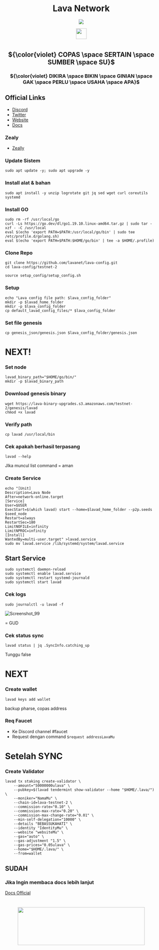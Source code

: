 <div align="center">
 
# Lava Network

</div>

<div align="center">

[![](https://img.shields.io/static/v1?label=Sponsor&message=%E2%9D%A4&logo=GitHub&color=%23fe8e86)](https://github.com/sponsors/Megumiiiiii)

 <img align="top" src="https://komarev.com/ghpvc/?username=Megumiiiiii&color=ff69b4&style=plastic&label=Visitors" height='35'/>

</div>

#

<div align="center">
  
## ${\color{violet} COPAS \space SERTAIN \space SUMBER \space SU}$

### ${\color{violet} DIKIRA \space BIKIN \space GINIAN \space GAK \space PERLU \space USAHA \space APA}$ 

</div>

## Official Links

- [Discord](https://discord.gg/4RsKJEMD)
- [Twitter](https://twitter.com/lavanetxyz)
- [Website](https://www.lavanet.xyz/)
- [Docs](https://docs.lavanet.xyz/)

### Zealy
- [Zeally](https://zealy.io/c/lavanetwork/invite/SlpAMGRv0qohD8ZS03CT6)

### Update Sistem
```
sudo apt update -y; sudo apt upgrade -y
```

### Install alat & bahan
```
sudo apt install -y unzip logrotate git jq sed wget curl coreutils systemd
```

### Install GO
```
sudo rm -rf /usr/local/go
curl -Ls https://go.dev/dl/go1.19.10.linux-amd64.tar.gz | sudo tar -xzf - -C /usr/local
eval $(echo 'export PATH=$PATH:/usr/local/go/bin' | sudo tee /etc/profile.d/golang.sh)
eval $(echo 'export PATH=$PATH:$HOME/go/bin' | tee -a $HOME/.profile)
```

### Clone Repo
```
git clone https://github.com/lavanet/lava-config.git
cd lava-config/testnet-2
```

```
source setup_config/setup_config.sh
```

### Setup
```
echo "Lava config file path: $lava_config_folder"
mkdir -p $lavad_home_folder
mkdir -p $lava_config_folder
cp default_lavad_config_files/* $lava_config_folder
```

### Set file genesis
```
cp genesis_json/genesis.json $lava_config_folder/genesis.json
```

# NEXT!

### Set node
```
lavad_binary_path="$HOME/go/bin/"
mkdir -p $lavad_binary_path
```

### Download genesis binary
```
wget https://lava-binary-upgrades.s3.amazonaws.com/testnet-2/genesis/lavad
chmod +x lavad
```

### Verify path
```
cp lavad /usr/local/bin
```

### Cek apakah berhasil terpasang
```
lavad --help
```
JIka muncul list command = aman

### Create Service
```
echo "[Unit]
Description=Lava Node
After=network-online.target
[Service]
User=$USER
ExecStart=$(which lavad) start --home=$lavad_home_folder --p2p.seeds $seed_node
Restart=always
RestartSec=180
LimitNOFILE=infinity
LimitNPROC=infinity
[Install]
WantedBy=multi-user.target" >lavad.service
sudo mv lavad.service /lib/systemd/system/lavad.service
```

## Start Service
```
sudo systemctl daemon-reload
sudo systemctl enable lavad.service
sudo systemctl restart systemd-journald
sudo systemctl start lavad
```

### Cek logs
```
sudo journalctl -u lavad -f
```
![Screenshot_99](https://github.com/Megumiiiiii/lava-testnet-2/assets/98658943/e2c5eacb-a323-431c-acf2-1984cdfcb155)

= GUD

### Cek status sync
```
lavad status | jq .SyncInfo.catching_up
```
Tunggu false

# NEXT


### Create wallet
```
lavad keys add wallet
```
backup pharse, copas address

### Req Faucet
- Ke Discord channel #faucet
- Request dengan command `$request addressLavaMu`

# Setelah SYNC

### Create Validator
```
lavad tx staking create-validator \
    --amount="50000000ulava" \
    --pubkey=$(lavad tendermint show-validator --home "$HOME/.lava/") \
    --moniker="NamaMu" \
    --chain-id=lava-testnet-2 \
    --commission-rate="0.10" \
    --commission-max-rate="0.20" \
    --commission-max-change-rate="0.01" \
    --min-self-delegation="10000" \
    --details "BEBASSUKAHATI" \
    --identity "IdentityMu" \
    --website "websiteMu" \
    --gas="auto" \
    --gas-adjustment "1.5" \
    --gas-prices="0.05ulava" \
    --home="$HOME/.lava/" \
    --from=wallet
```

## SUDAH

### Jika Ingin membaca docs lebih lanjut
[Docs Official](https://docs.lavanet.xyz/validator-manual)

#

<div id="header" align="center">
  <img src="https://media.giphy.com/media/v1.Y2lkPTc5MGI3NjExMzNmZTIxZmE3ZmY3MzRiMDcwNDJhYTQ5ZmNlY2YxMWE1OWIyYmVkNSZlcD12MV9pbnRlcm5hbF9naWZzX2dpZklkJmN0PWc/mVBlqOD4ra9jQiI3cC/giphy.gif" height="125" width="420"/>
</div>
